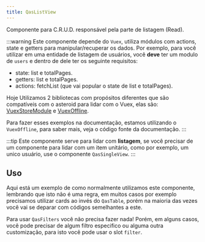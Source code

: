 ```yaml
---
title: QasListView
---
```


<div class="flex q-gutter-x-md">
  <doc-link title="Asteroid Componente" name="QasDebugger" to="/components/debugger" />
  <doc-link title="Asteroid Componente" name="QasSingleView" to="/components/single-view" />
</div>




Componente para C.R.U.D. responsável pela parte de listagem (Read).

<doc-api file="list-view/QasListView" name="QasListView" />

:::warning
Este componente depende do `Vuex`, utiliza módulos com actions, state e getters para manipular/recuperar os dados. Por exemplo, para você utilizar em uma entidade de listagem de usuários, você **deve** ter um modulo de `users` e dentro de dele ter os seguinte requisitos:
- state: list e totalPages.
- getters: list e totalPages.
- actions: fetchList (que vai popular o state de list e totalPages).

Hoje Utilizamos 2 bibliotecas com propósitos diferentes que são compatíveis com o asteroid para lidar com o Vuex, elas são:
[VuexStoreModule](https://github.com/bildvitta/vuex-store-module) e [VuexOffline](https://github.com/bildvitta/vuex-offline).

Para fazer esses exemplos na documentação, estamos utilizando o `VuexOffline`, para saber mais, veja o código fonte da documentação.
:::

:::tip
Este componente serve para lidar com **listagem**, se você precisar de um componente para lidar com um item unitário, como por exemplo, um unico usuário, use o componente `QasSingleView`.
:::

## Uso
<doc-example file="QasListView/Basic" title="Básico" />

Aqui está um exemplo de como normalmente utilizamos este componente, lembrando que isto não é uma regra, em muitos casos por exemplo precisamos utilizar cards ao invés do `QasTable`, porém na maioria das vezes você vai se deparar com códigos semelhantes a este.

<doc-example file="QasListView/CommonUsage" title="Normalmente utilizado" />

Para usar `QasFilters` você não precisa fazer nada! Porém, em alguns casos, você pode precisar de algum filtro especifico ou alguma outra customização, para isto você pode usar o slot `filter`.

<doc-example file="QasListView/CustomFilter" title="Com filtro customizado" />

